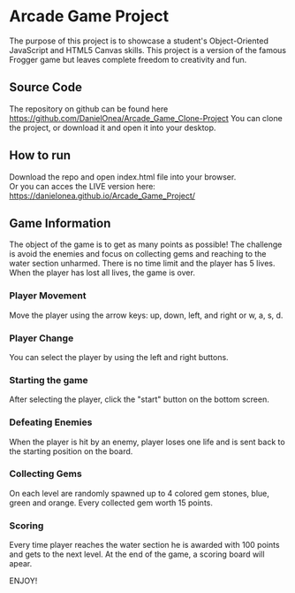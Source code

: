 # Arcade Game Project

The purpose of this project is to showcase a student's Object-Oriented JavaScript and HTML5 Canvas skills.
This project is a version of the famous Frogger game but leaves complete freedom to creativity and fun.

## Source Code
The repository on github can be found here https://github.com/DanielOnea/Arcade_Game_Clone-Project
You can clone the project, or download it and open it into your desktop.

## How to run
Download the repo and open index.html file into your browser.  
Or you can acces the LIVE version here: https://danielonea.github.io/Arcade_Game_Project/

## Game Information
The object of the game is to get as many points as possible!
The challenge is avoid the enemies and focus on collecting gems and reaching to the water section unharmed.
There is no time limit and the player has 5 lives. When the player has lost all lives, the game is over.

### Player Movement
Move the player using the arrow keys: up, down, left, and right or w, a, s, d.

### Player Change
You can select the player by using the left and right buttons.

### Starting the game
After selecting the player, click the "start" button on the bottom screen.

### Defeating Enemies
When the player is hit by an enemy, player loses one life and is sent back to the starting position on the board.

### Collecting Gems
On each level are randomly spawned up to 4 colored gem stones, blue, green and orange.
Every collected gem worth 15 points.

### Scoring
Every time player reaches the water section he is awarded with 100 points and gets to the next level.
At the end of the game, a scoring board will apear.


ENJOY!
